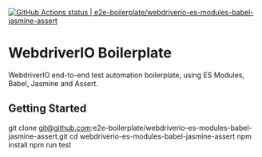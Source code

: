 [![GitHub Actions status | e2e-boilerplate/webdriverio-es-modules-babel-jasmine-assert](https://github.com/e2e-boilerplate/webdriverio-es-modules-babel-jasmine-assert/workflows/webdriverio-es-modules-babel-jasmine-assert/badge.svg)](https://github.com/e2e-boilerplate/webdriverio-es-modules-babel-jasmine-assert/actions?workflow=webdriverio-es-modules-babel-jasmine-assert)

# WebdriverIO Boilerplate

WebdriverIO end-to-end test automation boilerplate, using ES Modules, Babel, Jasmine and Assert.

## Getting Started

git clone git@github.com:e2e-boilerplate/webdriverio-es-modules-babel-jasmine-assert.git
cd webdriverio-es-modules-babel-jasmine-assert
npm install
npm run test
